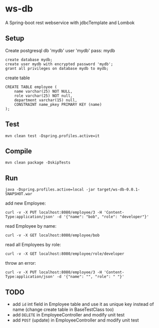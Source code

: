 ws-db
=====

A Spring-boot rest webservice with jdbcTemplate and Lombok


Setup
---
Create postgresql db 'mydb' user 'mydb' pass: mydb

```
create database mydb;
create user mydb with encrypted password 'mydb';
grant all privileges on database mydb to mydb;
```

create table
```
CREATE TABLE employee (	
	name varchar(25) NOT NULL,
	role varchar(25) NOT null,
	department varchar(15) null,
	CONSTRAINT name_pkey PRIMARY KEY (name)	
);
```

Test
----

`mvn clean test -Dspring.profiles.active=it`

Compile
---
`mvn clean package -DskipTests`

Run
----

`java -Dspring.profiles.active=local -jar target/ws-db-0.0.1-SNAPSHOT.war`

add new Employee:

`curl -v -X PUT localhost:8080/employee/3 -H 'Content-Type:application/json' -d '{"name": "bob", "role": "developer"}'`

read Employee by name:

`curl -v -X GET localhost:8080/employee/bob`

read all Employees by role:

`curl -v -X GET localhost:8080/employee/role/developer`

throw an error:

`curl -v -X PUT localhost:8080/employee/3 -H 'Content-Type:application/json' -d '{"name": "", "role": " "}'`

TODO
----
* add `id` int field in Employee table and use it as unique key instead of name (change create table in BaseTestClass too)
* add `DELETE` in EmployeeController and modify unit test
* add `POST` (update) in EmployeeController and modify unit test
